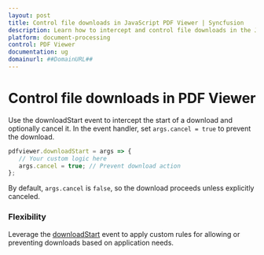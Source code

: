 ```yaml
---
layout: post
title: Control file downloads in JavaScript PDF Viewer | Syncfusion
description: Learn how to intercept and control file downloads in the JavaScript PDF Viewer using the downloadStart event.
platform: document-processing
control: PDF Viewer
documentation: ug
domainurl: ##DomainURL##
---
```


# Control file downloads in PDF Viewer

Use the downloadStart event to intercept the start of a download and optionally cancel it. In the event handler, set `args.cancel = true` to prevent the download.

```js
pdfviewer.downloadStart = args => {
   // Your custom logic here
   args.cancel = true; // Prevent download action
};
```

By default, `args.cancel` is `false`, so the download proceeds unless explicitly canceled.

### Flexibility

Leverage the [downloadStart](https://ej2.syncfusion.com/documentation/api/pdfviewer/#downloadstart) event to apply custom rules for allowing or preventing downloads based on application needs.